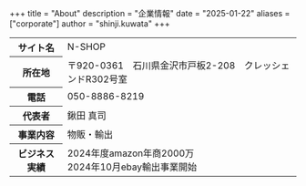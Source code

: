 +++
title = "About"
description = "企業情報"
date = "2025-01-22"
aliases = ["corporate"]
author = "shinji.kuwata"
+++
<table class="kaisha">
   <tr>
      <th>サイト名</th>
      <td>N-SHOP</td>
   </tr>
   <tr>
      <th>所在地</th>
      <td>〒920-0361　石川県金沢市戸板2-208　クレッシェンドR302号室</td>
   </tr>
   <tr>
      <th>電話</th>
      <td>050-8886-8219</td>
   </tr>
   <tr>
      <th>代表者</th>
      <td>鍬田 真司</td>
   </tr>
   <tr>
      <th>事業内容</th>
      <td>
        物販・輸出
      </td>
   </tr>
   <tr>
      <th>ビジネス実績</th>
      <td>
        2024年度amazon年商2000万<br>
        2024年10月ebay輸出事業開始
      </td>
   </tr>
</table>
